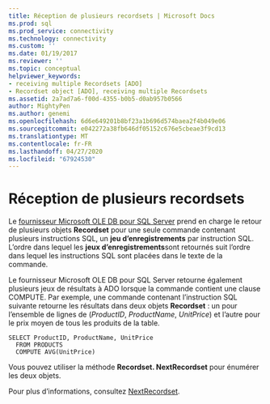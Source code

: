 ```yaml
---
title: Réception de plusieurs recordsets | Microsoft Docs
ms.prod: sql
ms.prod_service: connectivity
ms.technology: connectivity
ms.custom: ''
ms.date: 01/19/2017
ms.reviewer: ''
ms.topic: conceptual
helpviewer_keywords:
- receiving multiple Recordsets [ADO]
- Recordset object [ADO], receiving multiple Recordsets
ms.assetid: 2a7ad7a6-f00d-4355-b0b5-d0ab957b0566
author: MightyPen
ms.author: genemi
ms.openlocfilehash: 6d6e649201b8bf23a1b696d574baea2f4b049e06
ms.sourcegitcommit: e042272a38fb646df05152c676e5cbeae3f9cd13
ms.translationtype: MT
ms.contentlocale: fr-FR
ms.lasthandoff: 04/27/2020
ms.locfileid: "67924530"
---
```

# <a name="receiving-multiple-recordsets"></a>Réception de plusieurs recordsets
Le [fournisseur Microsoft OLE DB pour SQL Server](../../../ado/guide/appendixes/microsoft-ole-db-provider-for-sql-server.md) prend en charge le retour de plusieurs objets **Recordset** pour une seule commande contenant plusieurs instructions SQL, un **jeu d’enregistrements** par instruction SQL. L’ordre dans lequel les **jeux d’enregistrements**sont retournés suit l’ordre dans lequel les instructions SQL sont placées dans le texte de la commande.  
  
 Le fournisseur Microsoft OLE DB pour SQL Server retourne également plusieurs jeux de résultats à ADO lorsque la commande contient une clause COMPUTE. Par exemple, une commande contenant l’instruction SQL suivante retourne les résultats dans deux objets **Recordset** : un pour l’ensemble de lignes de (*ProductID*, *ProductName*, *UnitPrice*) et l’autre pour le prix moyen de tous les produits de la table.  
  
```  
SELECT ProductID, ProductName, UnitPrice   
  FROM PRODUCTS   
  COMPUTE AVG(UnitPrice)  
```  
  
 Vous pouvez utiliser la méthode **Recordset. NextRecordset** pour énumérer les deux objets.  
  
 Pour plus d’informations, consultez [NextRecordset](../../../ado/reference/ado-api/nextrecordset-method-ado.md).
